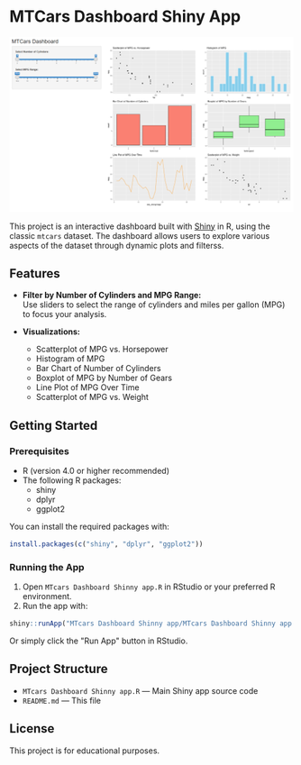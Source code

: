 # MTCars Dashboard Shiny App

![Dashboard]({360CA83C-5C83-4A02-9881-324D99DAC54B}.png)

This project is an interactive dashboard built with [Shiny](https://shiny.rstudio.com/) in R, using the classic `mtcars` dataset. The dashboard allows users to explore various aspects of the dataset through dynamic plots and filterss.

## Features

- **Filter by Number of Cylinders and MPG Range:**  
  Use sliders to select the range of cylinders and miles per gallon (MPG) to focus your analysis.

- **Visualizations:**
  - Scatterplot of MPG vs. Horsepower
  - Histogram of MPG
  - Bar Chart of Number of Cylinders
  - Boxplot of MPG by Number of Gears
  - Line Plot of MPG Over Time
  - Scatterplot of MPG vs. Weight

## Getting Started

### Prerequisites

- R (version 4.0 or higher recommended)
- The following R packages:
  - shiny
  - dplyr
  - ggplot2

You can install the required packages with:

```r
install.packages(c("shiny", "dplyr", "ggplot2"))
```

### Running the App

1. Open `MTcars Dashboard Shinny app.R` in RStudio or your preferred R environment.
2. Run the app with:

```r
shiny::runApp("MTcars Dashboard Shinny app/MTcars Dashboard Shinny app.R")
```

Or simply click the "Run App" button in RStudio.

## Project Structure

- `MTcars Dashboard Shinny app.R` — Main Shiny app source code
- `README.md` — This file

## License

This project is for educational purposes.
